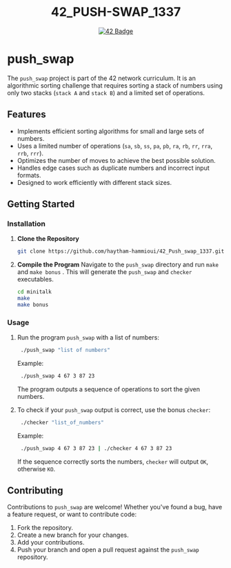 <h1 align="center">42_PUSH-SWAP_1337</h1>
<p align="center">
  <a href="https://github.com/haytham-hammioui/42_Push_swap_1337">
    <img src="https://raw.githubusercontent.com/ayogun/42-project-badges/refs/heads/main/badges/push_swapm.png" alt="42 Badge">
  </a>
</p>

# push_swap

The `push_swap` project is part of the 42 network curriculum. It is an algorithmic sorting challenge that requires sorting a stack of numbers using only two stacks (`stack A` and `stack B`) and a limited set of operations.

## Features

 - Implements efficient sorting algorithms for small and large sets of numbers.
 - Uses a limited number of operations (`sa`, `sb`, `ss`, `pa`, `pb`, `ra`, `rb`, `rr`, `rra`, `rrb`, `rrr`).
 - Optimizes the number of moves to achieve the best possible solution.
 - Handles edge cases such as duplicate numbers and incorrect input formats.
 - Designed to work efficiently with different stack sizes.

## Getting Started

### Installation

1. **Clone the Repository**
   ```sh
   git clone https://github.com/haytham-hammioui/42_Push_swap_1337.git push_swap
   ```

2. **Compile the Program**
   Navigate to the `push_swap` directory and run `make` and `make bonus` . This will generate the `push_swap` and `checker` executables.
   ```sh
   cd minitalk
   make
   make bonus
   ```

### Usage

1. Run the program `push_swap` with a list of numbers:
    ```sh
     ./push_swap "list of numbers"
    ```
    Example:
    ```sh
     ./push_swap 4 67 3 87 23
    ```
    The program outputs a sequence of operations to sort the given numbers.
    
2. To check if your `push_swap` output is correct, use the bonus `checker`:
    ```sh
     ./checker "list_of_numbers"
    ```
    Example:
    ```sh
     ./push_swap 4 67 3 87 23 | ./checker 4 67 3 87 23
    ```
    If the sequence correctly sorts the numbers, `checker` will output `OK`, otherwise `KO`.
   
## Contributing

Contributions to `push_swap` are welcome! Whether you've found a bug, have a feature request, or want to contribute code:

1. Fork the repository.
2. Create a new branch for your changes.
3. Add your contributions.
4. Push your branch and open a pull request against the `push_swap` repository.
